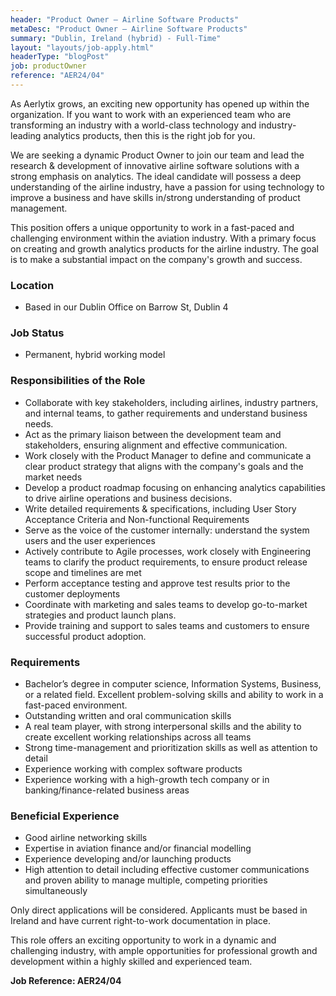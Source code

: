 ```yaml
---
header: "Product Owner – Airline Software Products"
metaDesc: "Product Owner – Airline Software Products"
summary: "Dublin, Ireland (hybrid) - Full-Time"
layout: "layouts/job-apply.html"
headerType: "blogPost"
job: productOwner
reference: "AER24/04"
---
```


As Aerlytix grows, an exciting new opportunity has opened up within the organization. If you want to work with an experienced team who are transforming an industry with a world-class technology and industry-leading analytics products, then this is the right job for you. 

We are seeking a dynamic Product Owner to join our team and lead the research & development of innovative airline software solutions with a strong emphasis on analytics. The ideal candidate will possess a deep understanding of the airline industry, have a passion for using technology to improve a business and have skills in/strong understanding of product management.

This position offers a unique opportunity to work in a fast-paced and challenging environment within the aviation industry. With a primary focus on creating and growth analytics products for the airline industry. The goal is to make a substantial impact on the company's growth and success.

### Location
* Based in our Dublin Office on Barrow St, Dublin 4

### Job Status
* Permanent, hybrid working model 

### Responsibilities of the Role
* Collaborate with key stakeholders, including airlines, industry partners, and internal teams, to gather requirements and understand business needs.
* Act as the primary liaison between the development team and stakeholders, ensuring alignment and effective communication.
* Work closely with the Product Manager to define and communicate a clear product strategy that aligns with the company's goals and the market needs
* Develop a product roadmap focusing on enhancing analytics capabilities to drive airline operations and business decisions.
* Write detailed requirements & specifications, including User Story Acceptance Criteria and Non-functional Requirements 
* Serve as the voice of the customer internally: understand the system users and the user experiences
* Actively contribute to Agile processes, work closely with Engineering teams to clarify the product requirements, to ensure product release scope and timelines are met
* Perform acceptance testing and approve test results prior to the customer deployments
* Coordinate with marketing and sales teams to develop go-to-market strategies and product launch plans.
* Provide training and support to sales teams and customers to ensure successful product adoption.

### Requirements
* Bachelor’s degree in computer science, Information Systems, Business, or a related field. Excellent problem-solving skills and ability to work in a fast-paced environment.
* Outstanding written and oral communication skills
* A real team player, with strong interpersonal skills and the ability to create excellent working relationships across all teams
* Strong time-management and prioritization skills as well as attention to detail
* Experience working with complex software products
* Experience working with a high-growth tech company or in banking/finance-related business areas

### Beneficial Experience

* Good airline networking skills
* Expertise in aviation finance and/or financial modelling
* Experience developing and/or launching products 
* High attention to detail including effective customer communications and proven ability to manage multiple, competing priorities simultaneously

Only direct applications will be considered. Applicants must be based in Ireland and have current right-to-work documentation in place. 

This role offers an exciting opportunity to work in a dynamic and challenging industry, with ample opportunities for professional growth and development within a highly skilled and experienced team.

**Job Reference: AER24/04**